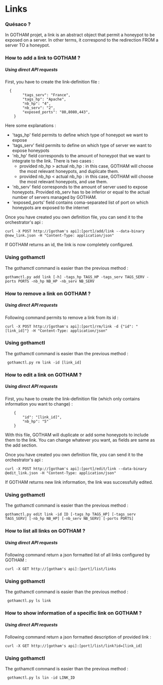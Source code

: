 # Links

### Quésaco ?

In GOTHAM projet, a link is an abstract object that permit a honeypot to be exposed on a server. In other terms, it correspond to the redirection FROM a server TO a honeypot.

### How to add a link to GOTHAM ?

##### Using direct API requests

First, you have to create the link-definition file :

```
  {
        "tags_serv": "France",
        "tags_hp": "Apache",
        "nb_hp": "4",
        "nb_serv": "2",
        "exposed_ports": "80,8080,443",
    }

```

Here some explanations :
* 'tags_hp' field permits to define which type of honeypot we want to expose
* 'tags_serv' field permits to define on which type of server we want to expose honeypots
* 'nb_hp' field corresponds to the amount of honeypot that we want to integrate to the link. There is two cases :
  * provided nb_hp > actual nb_hp : in this case, GOTHAM will choose the most relevant honeypots, and duplicate them.
  * provided nb_hp < actual nb_hp : in this case, GOTHAM will choose the most relevant honeypots, and use them.
* 'nb_serv' field corresponds to the amount of server used to expose honeypots. Provided nb_serv has to be inferior or equal to the actual number of servers managed by GOTHAM.
* 'exposed_ports' field contains coma-separated list of port on which honeypots are exposed to the internet

Once you have created you own definition file, you can send it to the orchestrator's api :

```
curl -X POST http://[gotham's api]:[port]/add/link --data-binary @new_link.json -H "Content-Type: application/json"
```

If GOTHAM returns an id, the link is now completely configured.

### Using gothamctl

The gothamctl command is easier than the previous method :
```
gothamctl.py add link [-h] -tags_hp TAGS_HP -tags_serv TAGS_SERV -ports PORTS -nb_hp NB_HP -nb_serv NB_SERV
```

### How to remove a link on GOTHAM ?

##### Using direct API requests
Following command permits to remove a link from its id :
```
curl -X POST http://[gotham's api]:[port]/rm/link -d {"id": "[link_id]"} -H "Content-Type: application/json"
```

### Using gothamctl

The gothamctl command is easier than the previous method :
```
 gothamctl.py rm link -id [link_id]
```

### How to edit a link on GOTHAM ?

##### Using direct API requests

First, you have to create the link-definition file (which only contains information you want to change) :

```
    {
        "id": "[link_id]",
        "nb_hp": "5"
    }

```
With this file, GOTHAM will duplicate or add some honeypots to include them to the link. You can change whatever you want, as fields are same as the add section.

Once you have created you own definition file, you can send it to the orchestrator's api :

```
curl -X POST http://[gotham's api]:[port]/edit/link --data-binary @edit_link.json -H "Content-Type: application/json"
```

If GOTHAM returns new link information, the link was successfully edited.

### Using gothamctl

The gothamctl command is easier than the previous method :
```
gothamctl.py edit link -id ID [-tags_hp TAGS_HP] [-tags_serv TAGS_SERV] [-nb_hp NB_HP] [-nb_serv NB_SERV] [-ports PORTS]
```

### How to list all links on GOTHAM ?

##### Using direct API requests

Following command return a json formatted list of all links configured by GOTHAM :
```
curl -X GET http://[gotham's api]:[port]/list/links
```

### Using gothamctl

The gothamctl command is easier than the previous method :
```
 gothamctl.py ls link
```

### How to show information of a specific link on GOTHAM ?

##### Using direct API requests

Following command return a json formatted description of provided link :
```
curl -X GET http://[gotham's api]:[port]/list/link?id=[link_id]
```

### Using gothamctl

The gothamctl command is easier than the previous method :
```
 gothamctl.py ls lin -id LINK_ID
```
